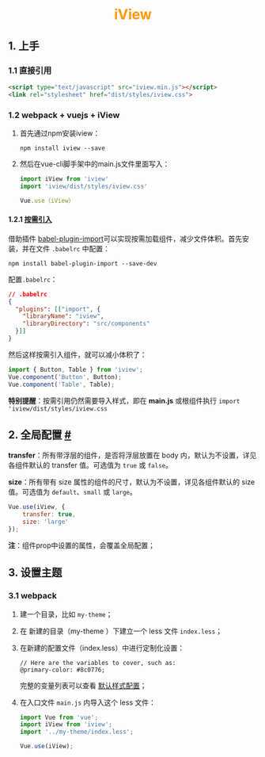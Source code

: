 # <div style="text-align:center;color:#FF9900">iView</div>

## 1. 上手

### 1.1 直接引用

```html
<script type="text/javascript" src="iview.min.js"></script>
<link rel="stylesheet" href="dist/styles/iview.css">
```

### 1.2 webpack + vuejs + iView

1. 首先通过npm安装iview：

   ```shell
   npm install iview --save
   ```

2. 然后在vue-cli脚手架中的main.js文件里面写入：

   ```js
   import iView from 'iview'
   import 'iview/dist/styles/iview.css'
   
   Vue.use（iView）
   ```

#### 1.2.1 [按需引入](https://www.iviewui.com/docs/guide/start#AXYY)

借助插件 [babel-plugin-import](https://github.com/ant-design/babel-plugin-import)可以实现按需加载组件，减少文件体积。首先安装，并在文件 `.babelrc` 中配置：

```shell
npm install babel-plugin-import --save-dev
```

配置`.babelrc`：

```json
// .babelrc
{
  "plugins": [["import", {
    "libraryName": "iview",
    "libraryDirectory": "src/components"
  }]]
}
```

然后这样按需引入组件，就可以减小体积了：

```js
import { Button, Table } from 'iview';
Vue.component('Button', Button);
Vue.component('Table', Table);
```

**特别提醒**：按需引用仍然需要导入样式，即在 **main.js** 或根组件执行 `import 'iview/dist/styles/iview.css`





## 2. 全局配置 [#](https://www.iviewui.com/docs/guide/global)

**transfer**：所有带浮层的组件，是否将浮层放置在 body 内，默认为不设置，详见各组件默认的 transfer 值。可选值为 `true` 或 `false`。

**size**：所有带有 size 属性的组件的尺寸，默认为不设置，详见各组件默认的 size 值。可选值为 `default`、`small` 或 `large`。

```js
Vue.use(iView, {
    transfer: true,
    size: 'large'
});
```

**注**：组件prop中设置的属性，会覆盖全局配置；



## 3. 设置主题

### 3.1 webpack

1. 建一个目录，比如 `my-theme`；

2. 在 新建的目录（my-theme ）下建立一个 less 文件 `index.less`；

3. 在新建的配置文件（index.less）中进行定制化设置：

   ```less
   // Here are the variables to cover, such as:
   @primary-color: #8c0776;
   ```

   完整的变量列表可以查看 [默认样式配置](https://github.com/iview/iview/blob/2.0/src/styles/custom.less)；

4. 在入口文件 `main.js` 内导入这个 less 文件：

   ```js
   import Vue from 'vue';
   import iView from 'iview';
   import '../my-theme/index.less';
   
   Vue.use(iView);
   ```










